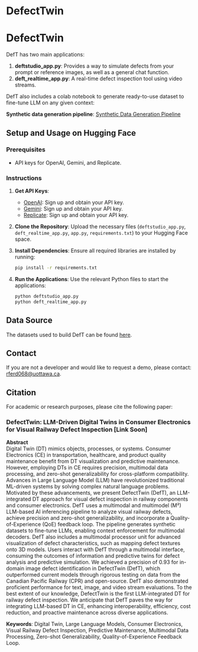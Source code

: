 # DefectTwin

# DefectTwin

DefT has two main applications:
1. **deftstudio_app.py**: Provides a way to simulate defects from your prompt or reference images, as well as a general chat function.
2. **deft_realtime_app.py**: A real-time defect inspection tool using video streams.

DefT also includes a colab notebook to generate ready-to-use dataset to fine-tune LLM on any given context:

**Synthetic data generation pipeline**:
[Synthetic Data Generation Pipeline](https://github.com/turna1/DefectTwin/blob/main/defect_texture__fine_tunellm_with_synthetic_data.ipynb)
## Setup and Usage on Hugging Face

### Prerequisites
- API keys for OpenAI, Gemini, and Replicate.

### Instructions

1. **Get API Keys**:
   - [OpenAI](https://platform.openai.com/signup): Sign up and obtain your API key.
   - [Gemini](https://www.geminisecurity.com/signup): Sign up and obtain your API key.
   - [Replicate](https://replicate.com/signup): Sign up and obtain your API key.

2. **Clone the Repository**: Upload the necessary files (`deftstudio_app.py`, `deft_realtime_app.py`, `app.py`, `requirements.txt`) to your Hugging Face space.

3. **Install Dependencies**: Ensure all required libraries are installed by running:
   ```bash
   pip install -r requirements.txt
   ```

4. **Run the Applications**: Use the relevant Python files to start the applications:
   ```bash
   python deftstudio_app.py
   python deft_realtime_app.py
   ```

## Data Source

The datasets used to build DefT can be found [here](https://github.com/turna1/GenAI-For-Goods/tree/DATASETS-TO-BUILD-RAG-LLM-RAILWAY-DEFECT).

## Contact

If you are not a developer and would like to request a demo, please contact: [rferd068@uottawa.ca](mailto:rferd068@uottawa.ca).

## Citation

For academic or research purposes, please cite the following paper:

### DefectTwin: LLM-Driven Digital Twins in Consumer Electronics for Visual Railway Defect Inspection [Link Soon]

**Abstract**  
Digital Twin (DT) mimics objects, processes, or systems. Consumer Electronics (CE) in transportation, healthcare, and product quality maintenance benefit from DT visualization and predictive maintenance. However, employing DTs in CE requires precision, multimodal data processing, and zero-shot generalizability for cross-platform compatibility. Advances in Large Language Model (LLM) have revolutionized traditional ML-driven systems by solving complex natural language problems. Motivated by these advancements, we present DefectTwin (DefT), an LLM-integrated DT approach for visual defect inspection in railway components and consumer electronics. DefT uses a multimodal and multimodel (M²) LLM-based AI inferencing pipeline to analyze visual railway defects, achieve precision and zero-shot generalizability, and incorporate a Quality-of-Experience (QoE) feedback loop. The pipeline generates synthetic datasets to fine-tune LLMs, enabling context enforcement for multimodal decoders. DefT also includes a multimodal processor unit for advanced visualization of defect characteristics, such as mapping defect textures onto 3D models. Users interact with DefT through a multimodal interface, consuming the outcomes of information and predictive twins for defect analysis and predictive simulation. We achieved a precision of 0.93 for in-domain image defect identification in DefectTwin (DefT), which outperformed current models through rigorous testing on data from the Canadian Pacific Railway (CPR) and open-source. DefT also demonstrated proficient performance for text, image, and video stream evaluations. To the best extent of our knowledge, DefectTwin is the first LLM-integrated DT for railway defect inspection. We anticipate that DefT paves the way for integrating LLM-based DT in CE, enhancing interoperability, efficiency, cost reduction, and proactive maintenance across diverse applications.

**Keywords**: Digital Twin, Large Language Models, Consumer Electronics, Visual Railway Defect Inspection, Predictive Maintenance, Multimodal Data Processing, Zero-shot Generalizability, Quality-of-Experience Feedback Loop.
